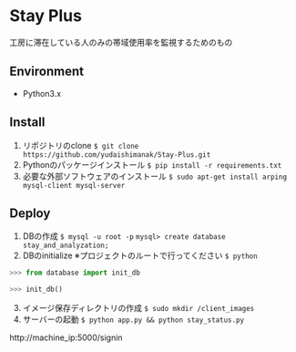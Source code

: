 # Stay Plus
工房に滞在している人のみの帯域使用率を監視するためのもの

## Environment
- Python3.x

## Install
1. リポジトリのclone
`$ git clone https://github.com/yudaishimanak/Stay-Plus.git`
2. Pythonのパッケージインストール
`$ pip install -r requirements.txt`
3. 必要な外部ソフトウェアのインストール
`$ sudo apt-get install arping mysql-client mysql-server`

## Deploy
1. DBの作成 
`$ mysql -u root -p`
`mysql> create database stay_and_analyzation;`
2. DBのinitialize ※プロジェクトのルートで行ってください
`$ python`
```python
>>> from database import init_db

>>> init_db()
```
3. イメージ保存ディレクトリの作成
`$ sudo mkdir /client_images`
4. サーバーの起動
`$ python app.py && python stay_status.py`

http://machine_ip:5000/signin
